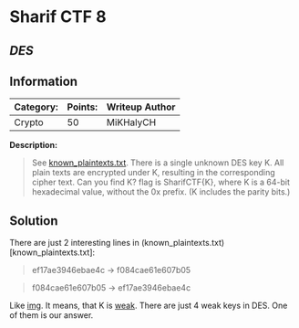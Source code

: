 # __Sharif CTF 8__ 
## _DES_

## Information
**Category:** | **Points:** | **Writeup Author**
--- | --- | ---
Crypto | 50 | MiKHalyCH

**Description:** 

> See [known_plaintexts.txt](known_plaintexts.txt). 
There is a single unknown DES key K.
All plain texts are encrypted under K, resulting in the corresponding cipher text.
Can you find K?
flag is SharifCTF{K},
where K is a 64-bit hexadecimal value, without the 0x prefix. (K includes the parity bits.)

## Solution

There are just 2 interesting lines in (known_plaintexts.txt)[known_plaintexts.txt]:
> ef17ae3946ebae4c -> f084cae61e607b05

> f084cae61e607b05 -> ef17ae3946ebae4c

Like [img](images/img.png). It means, that K is [weak](https://en.wikipedia.org/wiki/Weak_key#Weak_keys_in_DES).
There are just 4 weak keys in DES. One of them is our answer.
